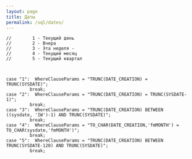 ```yaml
---
layout: page
title: Даты
permalink: /sql/dates/
---
```


    //        1 - Текущий день
    //        2 - Вчера
    //        3 - Эта неделя -
    //        4 - Текущий месяц
    //        5 - Текущий квартал



    case "1":  WhereClauseParams = "TRUNC(DATE_CREATION) = TRUNC(SYSDATE)";
             break;
    case "2":  WhereClauseParams = "TRUNC(DATE_CREATION) = TRUNC(SYSDATE-1)";
             break;
    case "3":  WhereClauseParams = "TRUNC(DATE_CREATION) BETWEEN ((sysdate, 'IW')-1) AND TRUNC(SYSDATE)";
             break;
    case "4":  WhereClauseParams = "TO_CHAR(DATE_CREATION,'fmMONTH') = TO_CHAR(sysdate,'fmMONTH')";
             break;
    case "5":  WhereClauseParams = "TRUNC(DATE_CREATION) BETWEEN TRUNC(SYSDATE-120) AND TRUNC(SYSDATE)";
             break;
